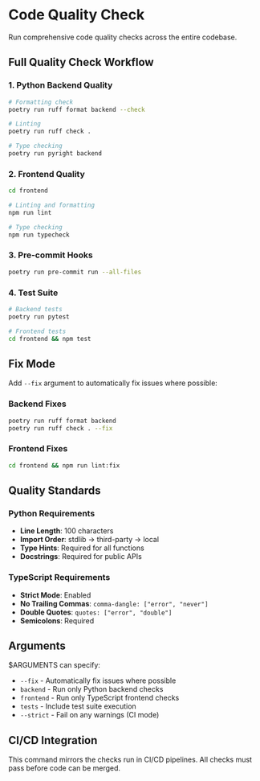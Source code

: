 # Code Quality Check

Run comprehensive code quality checks across the entire codebase.

## Full Quality Check Workflow

### 1. Python Backend Quality
```bash
# Formatting check
poetry run ruff format backend --check

# Linting
poetry run ruff check .

# Type checking
poetry run pyright backend
```

### 2. Frontend Quality
```bash
cd frontend

# Linting and formatting
npm run lint

# Type checking
npm run typecheck
```

### 3. Pre-commit Hooks
```bash
poetry run pre-commit run --all-files
```

### 4. Test Suite
```bash
# Backend tests
poetry run pytest

# Frontend tests
cd frontend && npm test
```

## Fix Mode

Add `--fix` argument to automatically fix issues where possible:

### Backend Fixes
```bash
poetry run ruff format backend
poetry run ruff check . --fix
```

### Frontend Fixes
```bash
cd frontend && npm run lint:fix
```

## Quality Standards

### Python Requirements
- **Line Length**: 100 characters
- **Import Order**: stdlib → third-party → local
- **Type Hints**: Required for all functions
- **Docstrings**: Required for public APIs

### TypeScript Requirements
- **Strict Mode**: Enabled
- **No Trailing Commas**: `comma-dangle: ["error", "never"]`
- **Double Quotes**: `quotes: ["error", "double"]`
- **Semicolons**: Required

## Arguments

$ARGUMENTS can specify:
- `--fix` - Automatically fix issues where possible
- `backend` - Run only Python backend checks
- `frontend` - Run only TypeScript frontend checks
- `tests` - Include test suite execution
- `--strict` - Fail on any warnings (CI mode)

## CI/CD Integration

This command mirrors the checks run in CI/CD pipelines. All checks must pass before code can be merged.

